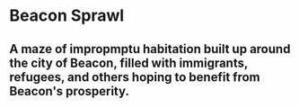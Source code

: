 # Beacon Sprawl
## A maze of impropmptu habitation built up around the city of Beacon, filled with immigrants, refugees, and others hoping to benefit from Beacon's prosperity.
